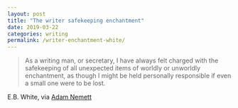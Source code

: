 ```yaml
---
layout: post
title: "The writer safekeeping enchantment"
date: 2019-03-22
categories: writing
permalink: /writer-enchantment-white/
---
```


> As a writing man, or secretary, I have always felt charged with the safekeeping of all unexpected items of worldly or unworldly enchantment, as though I might be held personally responsible if even a small one were to be lost. 

E.B. White, via [Adam Nemett](https://lithub.com/can-parenthood-be-the-artists-best-tool/)